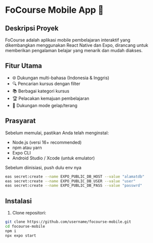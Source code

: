 # FoCourse Mobile App 📱

## Deskripsi Proyek

FoCourse adalah aplikasi mobile pembelajaran interaktif yang dikembangkan menggunakan React Native dan Expo, dirancang untuk memberikan pengalaman belajar yang menarik dan mudah diakses.

## Fitur Utama

- 🌐 Dukungan multi-bahasa (Indonesia & Inggris)
- 🔍 Pencarian kursus dengan filter
- 📚 Berbagai kategori kursus
- 🏆 Pelacakan kemajuan pembelajaran
- 🌙 Dukungan mode gelap/terang

## Prasyarat

Sebelum memulai, pastikan Anda telah menginstal:

- Node.js (versi 16+ recommended)
- npm atau yarn
- Expo CLI
- Android Studio / Xcode (untuk emulator)

Sebelum diinisiasi, push dulu env nya
```bash
eas secret:create --name EXPO_PUBLIC_DB_HOST --value "alamatdb"
eas secret:create --name EXPO_PUBLIC_DB_USER --value "user"
eas secret:create --name EXPO_PUBLIC_DB_PASS --value "passwrd"
```
## Instalasi

1. Clone repositori:
```bash
git clone https://github.com/username/focourse-mobile.git
cd focourse-mobile
npm i
npx expo start
```

